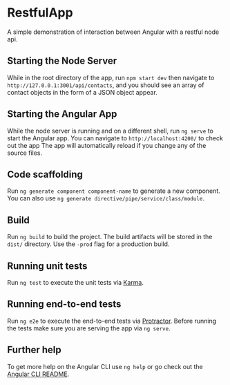 # RestfulApp

A simple demonstration of interaction between Angular with a restful node api.

## Starting the Node Server

While in the root directory of the app, run `npm start dev` then navigate to `http://127.0.0.1:3001/api/contacts`, and you should see an array of contact
objects in the form of a JSON object appear.

## Starting the Angular App

While the node server is running and on a different shell, run `ng serve`
to start the Angular app. You can navigate to `http://localhost:4200/` to check out the app The app will automatically reload if you change any of the source files.

## Code scaffolding

Run `ng generate component component-name` to generate a new component. You can also use `ng generate directive/pipe/service/class/module`.

## Build

Run `ng build` to build the project. The build artifacts will be stored in the `dist/` directory. Use the `-prod` flag for a production build.

## Running unit tests

Run `ng test` to execute the unit tests via [Karma](https://karma-runner.github.io).

## Running end-to-end tests

Run `ng e2e` to execute the end-to-end tests via [Protractor](http://www.protractortest.org/).
Before running the tests make sure you are serving the app via `ng serve`.

## Further help

To get more help on the Angular CLI use `ng help` or go check out the [Angular CLI README](https://github.com/angular/angular-cli/blob/master/README.md).
